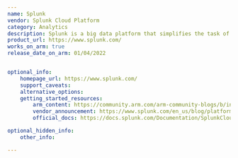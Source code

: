 ```yaml
---
name: Splunk 
vendor: Splunk Cloud Platform
category: Analytics
description: Splunk is a big data platform that simplifies the task of collecting and managing massive volumes of machine-generated data and searching for information within it
product_url: https://www.splunk.com/
works_on_arm: true
release_date_on_arm: 01/04/2022


optional_info:
    homepage_url: https://www.splunk.com/
    support_caveats:
    alternative_options:
    getting_started_resources:
        arm_content: https://community.arm.com/arm-community-blogs/b/infrastructure-solutions-blog/posts/using-splunk-for-cloud-to-edge-data-processing
        vendor_announcement: https://www.splunk.com/en_us/blog/platform/splunk-embarks-on-aws-graviton-journey-with-amazon-ec2-im4gn-and-is4gen-instances.html
        official_docs: https://docs.splunk.com/Documentation/SplunkCloud/search2preview/SearchExperience/Gettingstarted

optional_hidden_info:
    other_info: 

---
```

